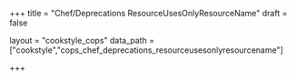 +++
title = "Chef/Deprecations ResourceUsesOnlyResourceName"
draft = false

layout = "cookstyle_cops"
data_path = ["cookstyle","cops_chef_deprecations_resourceusesonlyresourcename"]

+++

<!-- The content of this page is automatically generated from the
cops_chef_deprecations_resourceusesonlyresourcename.yml file in github.com/chef/cookstyle/blob/master/docs-chef-io/data/cookstyle/. -->
